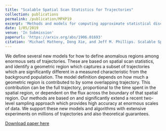 ```yaml
---
title: "Scalable Spatial Scan Statistics for Trajectories"
collection: publications
permalink: /publication/MPXP19
excerpt: 'Methods and models for computing approximate statistical discrepancy over trajectory sets.'
date: 1/05/2019 
venue: 'In Submission'
paperurl: 'https://arxiv.org/abs/1906.01693'
citation: 'Michael Matheny, Dong Xie, and Jeff M. Phillips. Scalable Spatial Scan Statistics for Trajectories. In Submission(arxiv:1906.01693), 2019.'
---
```

We define several new models for how to define anomalous regions among enormous sets of trajectories.  These are based on spatial scan statistics, and identify a geometric region which captures a subset of trajectories which are significantly different in a measured characteristic from the background population.  The model definition depends on how much a geometric region is contributed to by some overlapping trajectory. This contribution can be the full trajectory, proportional to the time spent in the spatial region, or dependent on the flux across the boundary of that spatial region.  Our methods are based on and significantly extend a recent two-level sampling approach which provides high accuracy at enormous scales of data.  We support these new models and algorithms with extensive experiments on millions of trajectories and also theoretical guarantees. 


[Download paper here](https://arxiv.org/abs/1906.01693)

